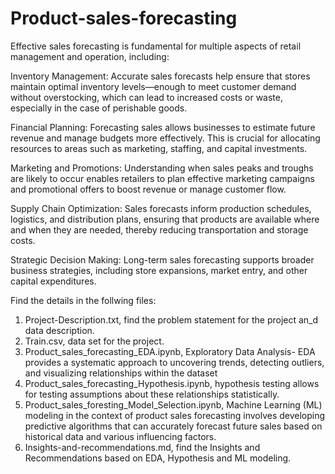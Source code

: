 # Product-sales-forecasting

Effective sales forecasting is fundamental for multiple aspects of retail management and operation, including:

Inventory Management: Accurate sales forecasts help ensure that stores maintain optimal inventory levels—enough to meet customer demand without overstocking, which can lead to increased costs or waste, especially in the case of perishable goods.

Financial Planning: Forecasting sales allows businesses to estimate future revenue and manage budgets more effectively. This is crucial for allocating resources to areas such as marketing, staffing, and capital investments.

Marketing and Promotions: Understanding when sales peaks and troughs are likely to occur enables retailers to plan effective marketing campaigns and promotional offers to boost revenue or manage customer flow.

Supply Chain Optimization: Sales forecasts inform production schedules, logistics, and distribution plans, ensuring that products are available where and when they are needed, thereby reducing transportation and storage costs.

Strategic Decision Making: Long-term sales forecasting supports broader business strategies, including store expansions, market entry, and other capital expenditures.

Find the details in the follwing files:

1. Project-Description.txt, find the problem statement for the project an_d data description.
2. Train.csv, data set for the project.
3. Product_sales_forecasting_EDA.ipynb, Exploratory Data Analysis- EDA provides a systematic approach to uncovering trends, detecting outliers, and visualizing relationships within the dataset
4. Product_sales_forecasting_Hypothesis.ipynb, hypothesis testing allows for testing assumptions about these relationships statistically.
5. Product_sales_foresting_Model_Selection.ipynb, Machine Learning (ML) modeling in the context of product sales forecasting involves developing predictive algorithms that can accurately forecast future sales based on historical data and various influencing factors.
6. Insights-and-recommendations.md, find the Insights and Recommendations based on EDA, Hypothesis and ML modeling.

